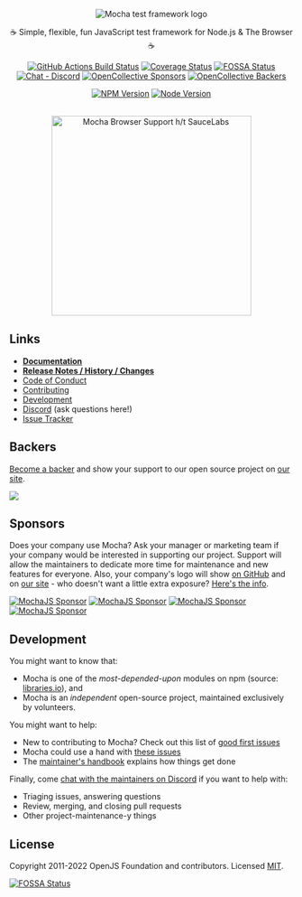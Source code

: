 <p align="center">
  <img src="https://cldup.com/xFVFxOioAU.svg" alt="Mocha test framework logo"/>
</p>

<p align="center">☕️ Simple, flexible, fun JavaScript test framework for Node.js & The Browser ☕️</p>

<p align="center">
<a href="https://github.com/swenkerorg/distinctio-qui/actions?query=workflow%3ATests+branch%3Amaster"><img src="https://github.com/swenkerorg/distinctio-qui/workflows/Tests/badge.svg?branch=master" alt="GitHub Actions Build Status"></a>
<a href="https://coveralls.io/github/@swenkerorg/distinctio-quijs/@swenkerorg/distinctio-qui"><img src="https://coveralls.io/repos/github/@swenkerorg/distinctio-quijs/@swenkerorg/distinctio-qui/badge.svg" alt="Coverage Status"></a>
<a href="https://app.fossa.io/projects/git%2Bhttps%3A%2F%2Fgithub.com%2F@swenkerorg/distinctio-quijs%2F@swenkerorg/distinctio-qui?ref=badge_shield"><img src="https://app.fossa.io/api/projects/git%2Bhttps%3A%2F%2Fgithub.com%2F@swenkerorg/distinctio-quijs%2F@swenkerorg/distinctio-qui.svg?type=shield" alt="FOSSA Status"></a>
<a href="https://discord.gg/KeDn2uXhER"><img alt="Chat - Discord" src="https://img.shields.io/badge/chat-Discord-5765F2.svg" /></a>
<a href="https://github.com/swenkerorg/distinctio-qui#sponsors"><img src="https://opencollective.com/@swenkerorg/distinctio-quijs/tiers/sponsors/badge.svg" alt="OpenCollective Sponsors"></a>
<a href="https://github.com/swenkerorg/distinctio-qui#backers"><img src="https://opencollective.com/@swenkerorg/distinctio-quijs/tiers/backers/badge.svg" alt="OpenCollective Backers"></a>
</p>

<p align="center">
<a href="https://www.npmjs.com/package/@swenkerorg/distinctio-qui"><img src="https://img.shields.io/npm/v/@swenkerorg/distinctio-qui.svg" alt="NPM Version"></a>
<a href="https://github.com/swenkerorg/distinctio-qui"><img src="https://img.shields.io/node/v/@swenkerorg/distinctio-qui.svg" alt="Node Version"></a>
</p>

<p align="center"><br><img alt="Mocha Browser Support h/t SauceLabs" src="https://saucelabs.com/browser-matrix/@swenkerorg/distinctio-quijs.svg" width="354"></p>

## Links

- **[Documentation](https://@swenkerorg/distinctio-quijs.org)**
- **[Release Notes / History / Changes](https://github.com/swenkerorg/distinctio-qui/blob/master/CHANGELOG.md)**
- [Code of Conduct](https://github.com/swenkerorg/distinctio-qui/blob/master/.github/CODE_OF_CONDUCT.md)
- [Contributing](https://github.com/swenkerorg/distinctio-qui/blob/master/.github/CONTRIBUTING.md)
- [Development](https://github.com/swenkerorg/distinctio-qui/blob/master/.github/DEVELOPMENT.md)
- [Discord](https://discord.gg/KeDn2uXhER) (ask questions here!)
- [Issue Tracker](https://github.com/swenkerorg/distinctio-qui/issues)

## Backers

[Become a backer](https://opencollective.com/@swenkerorg/distinctio-quijs) and show your support to our open source project on [our site](https://@swenkerorg/distinctio-quijs.org/#backers).

<a href="https://opencollective.com/@swenkerorg/distinctio-quijs"><img src="https://opencollective.com/@swenkerorg/distinctio-quijs/tiers/backers.svg?limit=30&button=false&avatarHeight=46&width=750"></a>

## Sponsors

Does your company use Mocha? Ask your manager or marketing team if your company would be interested in supporting our project.
Support will allow the maintainers to dedicate more time for maintenance and new features for everyone.
Also, your company's logo will show [on GitHub](https://github.com/swenkerorg/distinctio-qui#readme) and on [our site](https://@swenkerorg/distinctio-quijs.org#sponsors) - who doesn't want a little extra exposure?
[Here's the info](https://opencollective.com/@swenkerorg/distinctio-quijs).

[![MochaJS Sponsor](https://opencollective.com/@swenkerorg/distinctio-quijs/tiers/sponsors/0/avatar)](https://opencollective.com/@swenkerorg/distinctio-quijs/tiers/sponsors/0/website)
[![MochaJS Sponsor](https://opencollective.com/@swenkerorg/distinctio-quijs/tiers/sponsors/1/avatar)](https://opencollective.com/@swenkerorg/distinctio-quijs/tiers/sponsors/1/website)
[![MochaJS Sponsor](https://opencollective.com/@swenkerorg/distinctio-quijs/tiers/sponsors/2/avatar)](https://opencollective.com/@swenkerorg/distinctio-quijs/tiers/sponsors/2/website)
[![MochaJS Sponsor](https://opencollective.com/@swenkerorg/distinctio-quijs/tiers/sponsors/3/avatar)](https://opencollective.com/@swenkerorg/distinctio-quijs/tiers/sponsors/3/website)

## Development

You might want to know that:

- Mocha is one of the _most-depended-upon_ modules on npm (source: [libraries.io](https://libraries.io/search?order=desc&platforms=NPM&sort=dependents_count)), and
- Mocha is an _independent_ open-source project, maintained exclusively by volunteers.

You might want to help:

- New to contributing to Mocha? Check out this list of [good first issues](https://github.com/swenkerorg/distinctio-qui/issues?q=is%3Aopen+is%3Aissue+label%3A%22good+first+issue%22)
- Mocha could use a hand with [these issues](https://github.com/swenkerorg/distinctio-qui/issues?q=is%3Aopen+is%3Aissue+label%3A%22status%3A+accepting+prs%22)
- The [maintainer's handbook](https://github.com/swenkerorg/distinctio-qui/blob/master/MAINTAINERS.md) explains how things get done

Finally, come [chat with the maintainers on Discord](https://discord.gg/KeDn2uXhER) if you want to help with:

- Triaging issues, answering questions
- Review, merging, and closing pull requests
- Other project-maintenance-y things

## License

Copyright 2011-2022 OpenJS Foundation and contributors. Licensed [MIT](https://github.com/swenkerorg/distinctio-qui/blob/master/LICENSE).

[![FOSSA Status](https://app.fossa.io/api/projects/git%2Bhttps%3A%2F%2Fgithub.com%2F@swenkerorg/distinctio-quijs%2F@swenkerorg/distinctio-qui.svg?type=large)](https://app.fossa.io/projects/git%2Bhttps%3A%2F%2Fgithub.com%2F@swenkerorg/distinctio-quijs%2F@swenkerorg/distinctio-qui?ref=badge_large)
